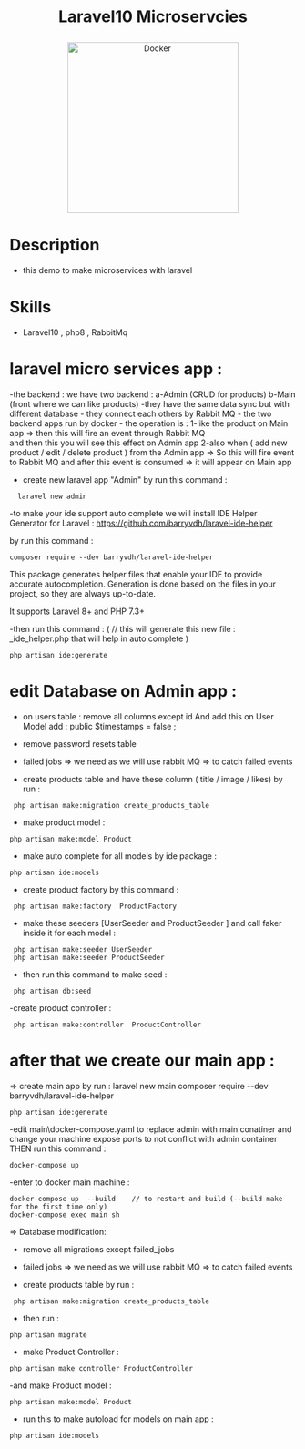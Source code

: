 # <p align="center">Laravel10 Microservcies</p>

<p align="center">
    <img src="https://user-content.gitlab-static.net/be4169c092b35b099f62186d45999645b6b6b9b9/68747470733a2f2f7261772e67697468756275736572636f6e74656e742e636f6d2f6c61726176656c2f6172742f6d61737465722f6c6f676f2d6c6f636b75702f352532305356472f32253230434d594b2f3125323046756c6c253230436f6c6f722f6c61726176656c2d6c6f676f6c6f636b75702d636d796b2d7265642e737667" alt="Docker" width="300px">


    
</p>


# Description

- this demo to make microservices with laravel


# Skills

- Laravel10 , php8 , RabbitMq  


# laravel micro services app : 

 -the backend : we have two backend : 
    a-Admin (CRUD for products)  b-Main (front where we can like products)
     -they have the same data sync  but with different database 
    - they connect each others by Rabbit MQ
    - the two backend apps run by docker
    - the operation is : 
    1-like the product on Main app => then this will fire an event through Rabbit MQ  
   and then this you will see this effect on Admin app
   2-also when (  add new product / edit / delete product  )  from the Admin app => So this will fire event to Rabbit MQ 
   and after this event is consumed  => it will appear on Main app


- create new laravel app "Admin" by run this command  :
```
  laravel new admin
```

-to make your ide support auto complete  we will install IDE Helper Generator for Laravel  :
https://github.com/barryvdh/laravel-ide-helper 

by run this command :
```
composer require --dev barryvdh/laravel-ide-helper
```
This package generates helper files that enable your IDE to provide accurate autocompletion. Generation is done based on the files in your project, so they are always up-to-date.

It supports Laravel 8+ and PHP 7.3+

-then run this command : ( // this will generate this new file :   _ide_helper.php   that will help in auto complete  )
```
php artisan ide:generate
```



# edit Database on Admin app :
- on users table : remove all columns except id 
And add this on User Model   add :    public $timestamps = false ;


- remove password resets table 
- failed jobs   => we need as we will use rabbit MQ   => to catch failed events 

- create products table and have these column ( title / image / likes) by run  :
```
 php artisan make:migration create_products_table
```

 - make product model :
```
php artisan make:model Product
```

 - make auto complete for all models by ide package :
```
php artisan ide:models
```
- create product factory by this command : 
```
 php artisan make:factory  ProductFactory 
 ```


- make these seeders [UserSeeder  and  ProductSeeder ]  and call faker inside it for each model :
```
 php artisan make:seeder UserSeeder
 php artisan make:seeder ProductSeeder
```
- then run this command to make seed :
```
 php artisan db:seed
```
-create product controller : 
```
 php artisan make:controller  ProductController
```



# after that we create our main app :
=> create main app by run  :
 laravel new main
 composer require --dev barryvdh/laravel-ide-helper
 ```
 php artisan ide:generate
```
-edit main\docker-compose.yaml  to replace admin with main conatiner and change your machine expose ports 
to not conflict with admin container  
THEN run this command :
```
docker-compose up
```
-enter to docker main machine :
```
docker-compose up  --build    // to restart and build (--build make for the first time only)
docker-compose exec main sh
```

=> Database modification:  
- remove all migrations except failed_jobs
- failed jobs   => we need as we will use rabbit MQ   => to catch failed events 

- create products table by run  :
```
 php artisan make:migration create_products_table
 ```
 
- then run :
```
php artisan migrate
```
- make Product Controller :
```
php artisan make controller ProductController 
```


-and make Product model :
```
php artisan make:model Product 
```

- run this to make autoload for models on main app :
```
php artisan ide:models  
```
